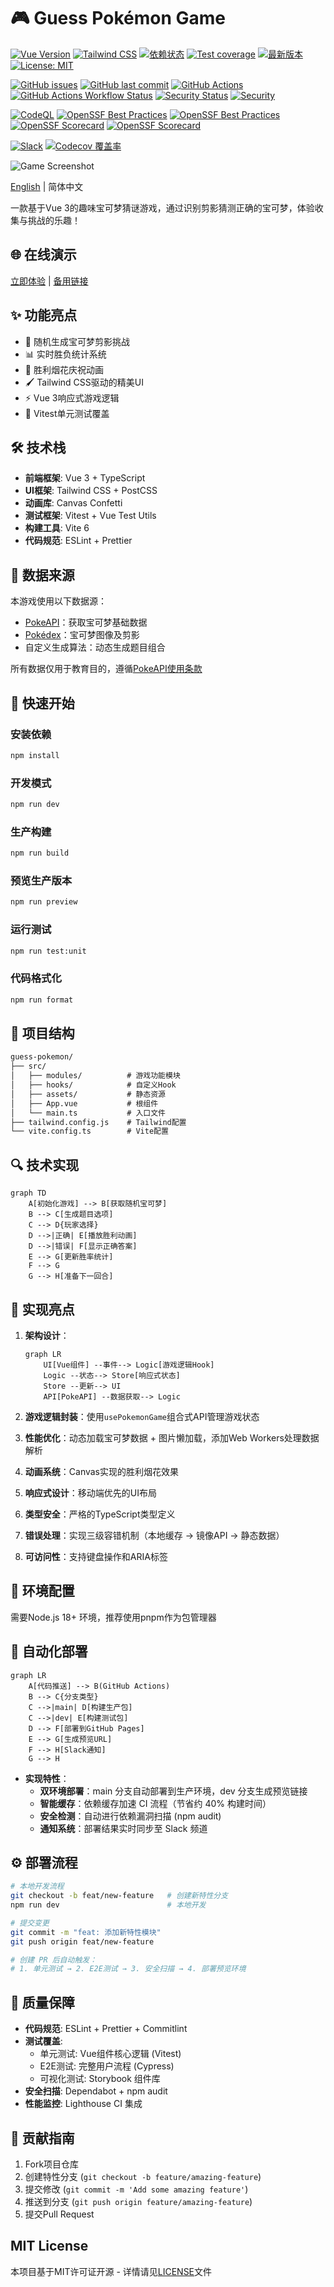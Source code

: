 # 🎮 Guess Pokémon Game

[![Vue Version](https://img.shields.io/badge/Vue-3.5.13-brightgreen?logo=vue.js&logoColor=4FC08D)](https://vuejs.org/) [![Tailwind CSS](https://img.shields.io/badge/Tailwind_CSS-3.4.17-blue?logo=tailwind-css&logoColor=white)](https://tailwindcss.com/) [![依赖状态](https://img.shields.io/badge/dependencies-checked-brightgreen)](https://github.com/Vogadero/guess-pokemon/network/dependencies) [![Test coverage](https://img.shields.io/badge/测试覆盖率-85%25-green?logo=jest)](https://vogadero.github.io/guess-pokemon/coverage) [![最新版本](https://img.shields.io/github/package-json/v/Vogadero/guess-pokemon/main)](https://github.com/Vogadero/guess-pokemon/blob/main/package.json) [![License: MIT](https://img.shields.io/badge/License-MIT-yellow.svg)](https://opensource.org/licenses/MIT) 

[![GitHub issues](https://img.shields.io/github/issues/Vogadero/guess-pokemon?logo=discogs)](https://github.com/Vogadero/guess-pokemon/issues) [![GitHub last commit](https://img.shields.io/github/last-commit/Vogadero/guess-pokemon?logo=git)](https://github.com/Vogadero/guess-pokemon/commits/main) [![GitHub Actions](https://img.shields.io/github/actions/workflow/status/Vogadero/guess-pokemon/ci.yml?label=CI%2FCD&logo=githubactions)](https://github.com/Vogadero/guess-pokemon/actions) [![GitHub Actions Workflow Status](https://img.shields.io/github/actions/workflow/status/Vogadero/guess-pokemon/ci.yml?logo=gitextensions)](https://github.com/Vogadero/guess-pokemon/actions/workflows/ci.yml) [![Security Status](https://snyk.io/test/github/Vogadero/guess-pokemon/badge.svg)](https://snyk.io/test/github/Vogadero/guess-pokemon) [![Security](https://img.shields.io/badge/Security-CodeQL%20%7C%20Snyk%20%7C%20Scorecard-blue?logo=securityscorecard)](./.github/SECURITY.md)

[![CodeQL](https://github.com/Vogadero/guess-pokemon/actions/workflows/codeql.yml/badge.svg)](https://github.com/Vogadero/guess-pokemon/actions/workflows/codeql.yml) [![OpenSSF Best Practices](https://bestpractices.coreinfrastructure.org/projects/10522/badge)](https://bestpractices.coreinfrastructure.org/projects/10522) [![OpenSSF Best Practices](https://img.shields.io/badge/OpenSSF_Best_Practices-Level_2-017CEE?logo=openssf)](https://github.com/ossf/best-practices) [![OpenSSF Scorecard](https://api.securityscorecards.dev/projects/github.com/Vogadero/guess-pokemon/badge)](https://securityscorecards.dev/viewer/?uri=github.com/Vogadero/guess-pokemon) [![OpenSSF Scorecard](https://img.shields.io/ossf-scorecard/github.com/Vogadero/guess-pokemon)](https://github.com/Vogadero/guess-pokemon/security/code-scanning)

[![Slack](https://img.shields.io/badge/Slack-Join_Vogadero_Chat-4A154B?logo=slack)](https://join.slack.com/t/T08PVT37G4W/shared_invite/zt-34l17yfuq-40VKJO_bTcFyiFfFfNfbSw) [![Codecov 覆盖率](https://codecov.io/gh/Vogadero/guess-pokemon/branch/main/graph/badge.svg)](https://codecov.io/gh/Vogadero/guess-pokemon)

![Game Screenshot](./docs/screenshot.gif) 

[English](./README.md) | 简体中文

一款基于Vue 3的趣味宝可梦猜谜游戏，通过识别剪影猜测正确的宝可梦，体验收集与挑战的乐趣！

## 🌐 在线演示
[立即体验](https://your-demo-url.com) | [备用链接](https://vogadero.github.io/guess-pokemon/)

## ✨ 功能亮点
- 🎯 随机生成宝可梦剪影挑战
- 📊 实时胜负统计系统
- 🎉 胜利烟花庆祝动画
- 🖌️ Tailwind CSS驱动的精美UI
- ⚡ Vue 3响应式游戏逻辑
- 🧪 Vitest单元测试覆盖

## 🛠️ 技术栈
- **前端框架**: Vue 3 + TypeScript
- **UI框架**: Tailwind CSS + PostCSS
- **动画库**: Canvas Confetti
- **测试框架**: Vitest + Vue Test Utils
- **构建工具**: Vite 6
- **代码规范**: ESLint + Prettier

## 📜 数据来源
本游戏使用以下数据源：
- [PokeAPI](https://pokeapi.co/)：获取宝可梦基础数据
- [Pokédex](https://www.pokemon.com/us/pokedex/)：宝可梦图像及剪影
- 自定义生成算法：动态生成题目组合

所有数据仅用于教育目的，遵循[PokeAPI使用条款](https://pokeapi.co/docs/v2#fairuse)

## 🚀 快速开始

### 安装依赖
```bash
npm install
```

### 开发模式

```bash
npm run dev
```

### 生产构建

```bash
npm run build
```

### 预览生产版本

```bash
npm run preview
```

### 运行测试

```bash
npm run test:unit
```

### 代码格式化

```bash
npm run format
```

## 📂 项目结构

```markdown
guess-pokemon/
├── src/
│   ├── modules/          # 游戏功能模块
│   ├── hooks/            # 自定义Hook
│   ├── assets/           # 静态资源
│   ├── App.vue           # 根组件
│   └── main.ts           # 入口文件
├── tailwind.config.js    # Tailwind配置
└── vite.config.ts        # Vite配置
```

## 🔍 技术实现

```mermaid
graph TD
    A[初始化游戏] --> B[获取随机宝可梦]
    B --> C[生成题目选项]
    C --> D{玩家选择}
    D -->|正确| E[播放胜利动画]
    D -->|错误| F[显示正确答案]
    E --> G[更新胜率统计]
    F --> G
    G --> H[准备下一回合]
```

## 🌟 实现亮点

1. **架构设计**：

   ```mermaid
   graph LR
       UI[Vue组件] --事件--> Logic[游戏逻辑Hook]
       Logic --状态--> Store[响应式状态]
       Store --更新--> UI
       API[PokeAPI] --数据获取--> Logic
   ```
2. **游戏逻辑封装**：使用`usePokemonGame`组合式API管理游戏状态
3. **性能优化**：动态加载宝可梦数据 + 图片懒加载，添加Web Workers处理数据解析
4. **动画系统**：Canvas实现的胜利烟花效果
5. **响应式设计**：移动端优先的UI布局
6. **类型安全**：严格的TypeScript类型定义
7. **错误处理**：实现三级容错机制（本地缓存 → 镜像API → 静态数据）
8. **可访问性**：支持键盘操作和ARIA标签

## 🔧 环境配置

需要Node.js 18+ 环境，推荐使用pnpm作为包管理器

## 🚀 自动化部署
```mermaid
graph LR
    A[代码推送] --> B(GitHub Actions)
    B --> C{分支类型}
    C -->|main| D[构建生产包]
    C -->|dev| E[构建测试包]
    D --> F[部署到GitHub Pages]
    E --> G[生成预览URL]
    F --> H[Slack通知]
    G --> H
```
- **实现特性**：
  - **双环境部署**：main 分支自动部署到生产环境，dev 分支生成预览链接
  - **智能缓存**：依赖缓存加速 CI 流程（节省约 40% 构建时间）
  - **安全检测**：自动进行依赖漏洞扫描 (npm audit)
  - **通知系统**：部署结果实时同步至 Slack 频道

## ⚙️ 部署流程

```bash
# 本地开发流程
git checkout -b feat/new-feature   # 创建新特性分支
npm run dev                        # 本地开发

# 提交变更
git commit -m "feat: 添加新特性模块"
git push origin feat/new-feature

# 创建 PR 后自动触发：
# 1. 单元测试 → 2. E2E测试 → 3. 安全扫描 → 4. 部署预览环境
```

## 🧮 质量保障

- **代码规范**: ESLint + Prettier + Commitlint
- **测试覆盖**: 
  - 单元测试: Vue组件核心逻辑 (Vitest)
  - E2E测试: 完整用户流程 (Cypress)
  - 可视化测试: Storybook 组件库
- **安全扫描**: Dependabot + npm audit
- **性能监控**: Lighthouse CI 集成

## 🤝 贡献指南

1. Fork项目仓库
2. 创建特性分支 (`git checkout -b feature/amazing-feature`)
3. 提交修改 (`git commit -m 'Add some amazing feature'`)
4. 推送到分支 (`git push origin feature/amazing-feature`)
5. 提交Pull Request

## MIT License

本项目基于MIT许可证开源 - 详情请见[LICENSE](vscode-webview://0khkdn2j8525463bq40sgktn2gqlie9imkvuhie6p6fkhsp7guor/LICENSE)文件
